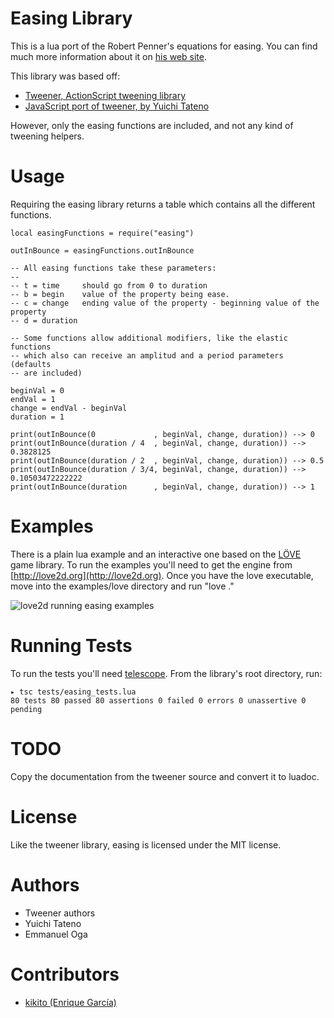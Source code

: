 Easing Library
==============

This is a lua port of the Robert Penner's equations for easing. You can find much
more information about it on <a href="http://www.robertpenner.com/easing/">his web site</a>.

This library was based off:

* <a href="http://code.google.com/p/tweener/">Tweener, ActionScript tweening library</a>
* <a href="http://coderepos.org/share/wiki/JSTweener">JavaScript port of tweener, by Yuichi Tateno</a>

However, only the easing functions are included, and not any kind of tweening helpers.

Usage
=====

Requiring the easing library returns a table which contains all the different
functions.

    local easingFunctions = require("easing")

    outInBounce = easingFunctions.outInBounce

    -- All easing functions take these parameters:
    --
    -- t = time     should go from 0 to duration
    -- b = begin    value of the property being ease.
    -- c = change   ending value of the property - beginning value of the property
    -- d = duration

    -- Some functions allow additional modifiers, like the elastic functions
    -- which also can receive an amplitud and a period parameters (defaults
    -- are included)

    beginVal = 0
    endVal = 1
    change = endVal - beginVal
    duration = 1

    print(outInBounce(0             , beginVal, change, duration)) --> 0
    print(outInBounce(duration / 4  , beginVal, change, duration)) --> 0.3828125
    print(outInBounce(duration / 2  , beginVal, change, duration)) --> 0.5
    print(outInBounce(duration / 3/4, beginVal, change, duration)) --> 0.10503472222222
    print(outInBounce(duration      , beginVal, change, duration)) --> 1

Examples
========

There is a plain lua example and an interactive one based on the [LÖVE](http://love2d.org)
game library. To run the examples you'll need to get the engine from
[http://love2d.org](http://love2d.org). Once you have the love executable, move into the
examples/love directory and run "love ."

![love2d running easing examples](https://github.com/EmmanuelOga/easing/raw/master/doc/ease-love.png "easing on love2d")

Running Tests
=============

To run the tests you'll need [telescope](https://github.com/norman/telescope).
From the library's root directory, run:

    ▸ tsc tests/easing_tests.lua
    80 tests 80 passed 80 assertions 0 failed 0 errors 0 unassertive 0 pending

TODO
====

Copy the documentation from the tweener source and convert it to luadoc.

License
=======

Like the tweener library, easing is licensed under the MIT license.

Authors
=======

* Tweener authors
* Yuichi Tateno
* Emmanuel Oga

Contributors
============

* <a href="https://github.com/EmmanuelOga/easing/pull/2">kikito (Enrique García)</a>
